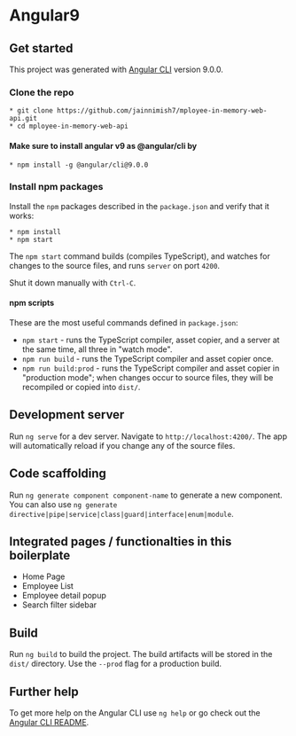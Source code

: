 # Angular9
## Get started

This project was generated with [Angular CLI](https://github.com/angular/angular-cli) version 9.0.0.
### Clone the repo

```shell
* git clone https://github.com/jainnimish7/mployee-in-memory-web-api.git
* cd mployee-in-memory-web-api
```

#### Make sure to install angular v9 as @angular/cli by

```shell
* npm install -g @angular/cli@9.0.0
```

### Install npm packages

Install the `npm` packages described in the `package.json` and verify that it works:

```shell
* npm install
* npm start
```

The `npm start` command builds (compiles TypeScript), and watches for changes to the source files, and runs `server` on port `4200`.

Shut it down manually with `Ctrl-C`.

#### npm scripts

These are the most useful commands defined in `package.json`:

* `npm start` - runs the TypeScript compiler, asset copier, and a server at the same time, all three in "watch mode".
* `npm run build` - runs the TypeScript compiler and asset copier once.
* `npm run build:prod` - runs the TypeScript compiler and asset copier in "production mode"; when changes occur to source files, they will be recompiled or copied into `dist/`.

## Development server

Run `ng serve` for a dev server. Navigate to `http://localhost:4200/`. The app will automatically reload if you change any of the source files.

## Code scaffolding

Run `ng generate component component-name` to generate a new component. You can also use `ng generate directive|pipe|service|class|guard|interface|enum|module`.

## Integrated pages / functionalties in this boilerplate

* Home Page
* Employee List
* Employee detail popup
* Search filter sidebar

## Build

Run `ng build` to build the project. The build artifacts will be stored in the `dist/` directory. Use the `--prod` flag for a production build.

## Further help

To get more help on the Angular CLI use `ng help` or go check out the [Angular CLI README](https://github.com/angular/angular-cli/blob/master/README.md).
